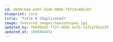 ```yaml
---
id: 8949cbde-ed9f-42d6-9809-f972de40b26f
blueprint: card
title: 'Title 9 (Duplicated)'
image: featured_images/heevyhnzpeo.jpg
updated_by: f064bbd5-f72f-4685-ac55-fa31af92a19f
updated_at: 1668464452
---
```

